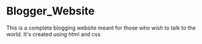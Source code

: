 # Blogger_Website
This is a complete blogging website meant for those who wish to talk to the world. It's created using html and css
